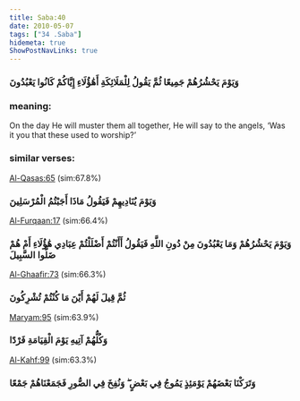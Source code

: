 ```yaml
---
title: Saba:40
date: 2010-05-07
tags: ["34 .Saba"]
hidemeta: true 
ShowPostNavLinks: true 
---
```

### وَيَوْمَ يَحْشُرُهُمْ جَمِيعًا ثُمَّ يَقُولُ لِلْمَلَائِكَةِ أَهَٰؤُلَاءِ إِيَّاكُمْ كَانُوا يَعْبُدُونَ
### meaning: 
On the day He will muster them all together, He will say to the angels, ‘Was it you that these used to worship?’
### similar verses: 

[Al-Qasas:65](/28/65) (sim:67.8%)

### وَيَوْمَ يُنَادِيهِمْ فَيَقُولُ مَاذَا أَجَبْتُمُ الْمُرْسَلِينَ

[Al-Furqaan:17](/25/17) (sim:66.4%)

### وَيَوْمَ يَحْشُرُهُمْ وَمَا يَعْبُدُونَ مِنْ دُونِ اللَّهِ فَيَقُولُ أَأَنْتُمْ أَضْلَلْتُمْ عِبَادِي هَٰؤُلَاءِ أَمْ هُمْ ضَلُّوا السَّبِيلَ

[Al-Ghaafir:73](/40/73) (sim:66.3%)

### ثُمَّ قِيلَ لَهُمْ أَيْنَ مَا كُنْتُمْ تُشْرِكُونَ

[Maryam:95](/19/95) (sim:63.9%)

### وَكُلُّهُمْ آتِيهِ يَوْمَ الْقِيَامَةِ فَرْدًا

[Al-Kahf:99](/18/99) (sim:63.3%)

### وَتَرَكْنَا بَعْضَهُمْ يَوْمَئِذٍ يَمُوجُ فِي بَعْضٍ ۖ وَنُفِخَ فِي الصُّورِ فَجَمَعْنَاهُمْ جَمْعًا
